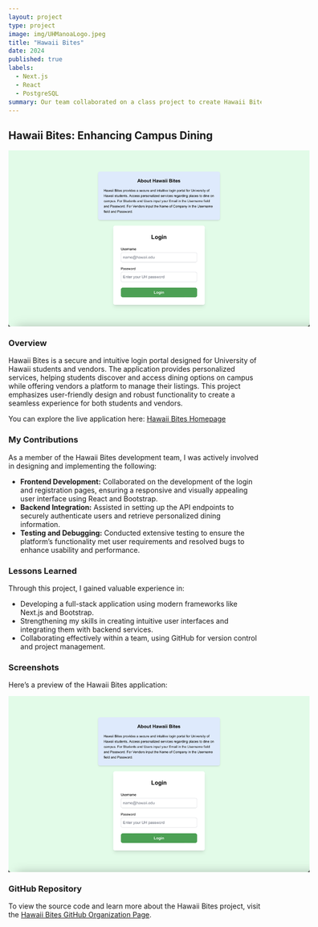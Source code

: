 ```yaml
---
layout: project
type: project
image: img/UHManoaLogo.jpeg
title: "Hawaii Bites"
date: 2024
published: true
labels:
  - Next.js
  - React
  - PostgreSQL
summary: Our team collaborated on a class project to create Hawaii Bites, a web application that provides University of Hawaii students and vendors with a secure login portal. The application leverages modern frameworks and tools to deliver personalized campus dining services and vendor management, emphasizing responsive design and efficient user interactions.
---
```


## Hawaii Bites: Enhancing Campus Dining

<img src="../img/HawaiiBites.jpeg" alt="Hawaii Bites" style="max-width: 600px; height: auto; display: block; margin: 0 auto;">

### Overview
Hawaii Bites is a secure and intuitive login portal designed for University of Hawaii students and vendors. The application provides personalized services, helping students discover and access dining options on campus while offering vendors a platform to manage their listings. This project emphasizes user-friendly design and robust functionality to create a seamless experience for both students and vendors.

You can explore the live application here: [Hawaii Bites Homepage](https://hawaii-bites.github.io)

### My Contributions
As a member of the Hawaii Bites development team, I was actively involved in designing and implementing the following:

- **Frontend Development:** Collaborated on the development of the login and registration pages, ensuring a responsive and visually appealing user interface using React and Bootstrap.
- **Backend Integration:** Assisted in setting up the API endpoints to securely authenticate users and retrieve personalized dining information.
- **Testing and Debugging:** Conducted extensive testing to ensure the platform’s functionality met user requirements and resolved bugs to enhance usability and performance.

### Lessons Learned
Through this project, I gained valuable experience in:
- Developing a full-stack application using modern frameworks like Next.js and Bootstrap.
- Strengthening my skills in creating intuitive user interfaces and integrating them with backend services.
- Collaborating effectively within a team, using GitHub for version control and project management.

### Screenshots
Here’s a preview of the Hawaii Bites application:

<img src="../img/HawaiiBites.jpeg" alt="Hawaii Bites Login Page" style="max-width: 600px; height: auto; display: block; margin: 0 auto;">

### GitHub Repository
To view the source code and learn more about the Hawaii Bites project, visit the [Hawaii Bites GitHub Organization Page](https://hawaii-bites.github.io).
